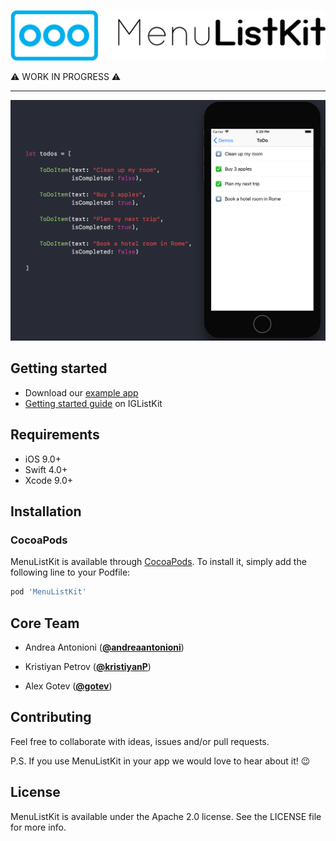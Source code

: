 ![](artwork/menu_list_kit.png)

⚠️ WORK IN PROGRESS ⚠️

***

![](artwork/code_sample1.png)

## Getting started

* Download our [example app](https://github.com/MoonCoders/MenuListKit/tree/master/Example)
* [Getting started guide](https://github.com/Instagram/IGListKit#getting-started) on IGListKit

## Requirements

* iOS 9.0+
* Swift 4.0+
* Xcode 9.0+

## Installation

### CocoaPods

MenuListKit is available through [CocoaPods](http://cocoapods.org). To install
it, simply add the following line to your Podfile:

```ruby
pod 'MenuListKit'
```

## Core Team

* Andrea Antonioni ([**@andreaantonioni**](https://github.com/andreaantonioni))

* Kristiyan Petrov ([**@kristiyanP**](https://github.com/kristiyanP))

* Alex Gotev ([**@gotev**](https://github.com/gotev))

## Contributing

Feel free to collaborate with ideas, issues and/or pull requests.

P.S. If you use MenuListKit in your app we would love to hear about it! 😉

## License

MenuListKit is available under the Apache 2.0 license. See the LICENSE file for more info.


